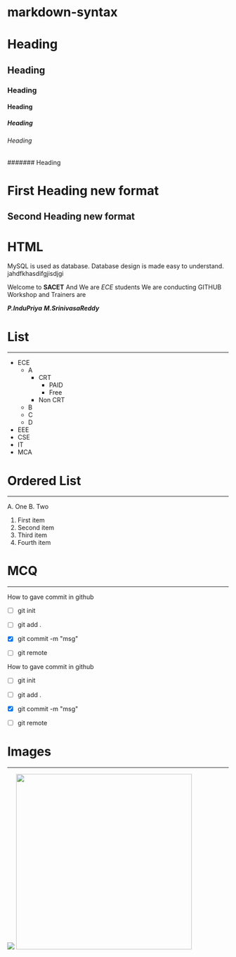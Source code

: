 # markdown-syntax

# Heading
## Heading
### Heading
#### Heading
##### Heading
###### Heading
####### Heading

First Heading new format
==========

Second Heading new format
----------------

<h1>HTML</h1>

MySQL is used as database. Database design is made easy to understand.
jahdfkhasdifgjisdjgi


Welcome to **SACET** And We are *ECE* students We are conducting GITHUB Workshop 
and Trainers are

***P.InduPriya***
***M.SrinivasaReddy***


# List
<hr>

- ECE
  - A
    - CRT
      - PAID
      - Free
    - Non CRT
  - B
  - C
  - D
- EEE
- CSE
- IT 
- MCA


# Ordered List
<hr>
A. One
B. Two

1. First item
2. Second item
3. Third item
4. Fourth item


# MCQ
-----
How to gave commit in github
- [ ] git init
- [ ] git add .
- [X] git commit -m "msg"
- [ ] git remote


How to gave commit in github
- [ ] git init
- [ ] git add .
- [X] git commit -m "msg"
- [ ] git remote



# Images
<hr>
<img src = "https://storage.googleapis.com/ezap-prod/colleges/3387/st-ann-college-of-engineering-logo.jpe">

<img src = "https://storage.googleapis.com/ezap-prod/colleges/3387/st-ann-college-of-engineering-logo.jpe" height=400 width=400>
